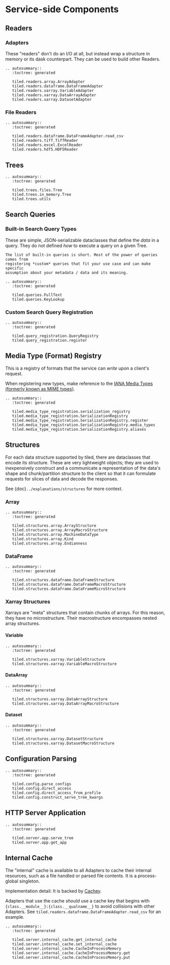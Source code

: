 # Service-side Components

## Readers

### Adapters

These "readers" don't do an I/O at all, but instead wrap a structure in memory
or its dask counterpart. They can be used to build other Readers.

```{eval-rst}
.. autosummary::
   :toctree: generated

   tiled.readers.array.ArrayAdapter
   tiled.readers.dataframe.DataFrameAdapter
   tiled.readers.xarray.VariableAdapter
   tiled.readers.xarray.DataArrayAdapter
   tiled.readers.xarray.DatasetAdapter
```

### File Readers

```{eval-rst}
.. autosummary::
   :toctree: generated

   tiled.readers.dataframe.DataFrameAdapter.read_csv
   tiled.readers.tiff.TiffReader
   tiled.readers.excel.ExcelReader
   tiled.readers.hdf5.HDF5Reader
```

## Trees

```{eval-rst}
.. autosummary::
   :toctree: generated

   tiled.trees.files.Tree
   tiled.trees.in_memory.Tree
   tiled.trees.utils
```

## Search Queries

### Built-in Search Query Types

These are simple, JSON-serializable dataclasses that define the *data*
in a query. They do not defined *how* to execute a query on a given Tree.

```{note}
The list of built-in queries is short. Most of the power of queries comes from
registering *custom* queries that fit your use case and can make specific
assumption about your metadata / data and its meaning.
```

```{eval-rst}
.. autosummary::
   :toctree: generated

   tiled.queries.FullText
   tiled.queries.KeyLookup
```

### Custom Search Query Registration

```{eval-rst}
.. autosummary::
   :toctree: generated

   tiled.query_registration.QueryRegistry
   tiled.query_registration.register
```

## Media Type (Format) Registry

This is a registry of formats that the service can *write* upon a client's request.

When registering new types, make reference to the
[IANA Media Types (formerly known as MIME types)](https://www.iana.org/assignments/media-types/media-types.xhtml).

```{eval-rst}
.. autosummary::
   :toctree: generated

   tiled.media_type_registration.serialization_registry
   tiled.media_type_registration.SerializationRegistry
   tiled.media_type_registration.SerializationRegistry.register
   tiled.media_type_registration.SerializationRegistry.media_types
   tiled.media_type_registration.SerializationRegistry.aliases
```

## Structures

For each data structure supported by tiled, there are dataclasses that encode
its structure.  These are very lightweight objects; they are used to
inexpensively construct and a communicate a representation of the data's
shape and chunk/partition structure to the client so that it can formulate
requests for slices of data and decode the responses.

See {doc}`../explanations/structures` for more context.

### Array

```{eval-rst}
.. autosummary::
   :toctree: generated

   tiled.structures.array.ArrayStructure
   tiled.structures.array.ArrayMacroStructure
   tiled.structures.array.MachineDataType
   tiled.structures.array.Kind
   tiled.structures.array.Endianness
```

### DataFrame

```{eval-rst}
.. autosummary::
   :toctree: generated

   tiled.structures.dataframe.DataFrameStructure
   tiled.structures.dataframe.DataFrameMacroStructure
   tiled.structures.dataframe.DataFrameMicroStructure
```

### Xarray Structures

Xarrays are "meta" structures that contain chunks of arrays. For this reason,
they have no microstructure. Their macrostructure encompasses nested array
structures.

#### Variable

```{eval-rst}
.. autosummary::
   :toctree: generated

   tiled.structures.xarray.VariableStructure
   tiled.structures.xarray.VariableMacroStructure
```

#### DataArray

```{eval-rst}
.. autosummary::
   :toctree: generated

   tiled.structures.xarray.DataArrayStructure
   tiled.structures.xarray.DataArrayMacroStructure
```

#### Dataset

```{eval-rst}
.. autosummary::
   :toctree: generated

   tiled.structures.xarray.DatasetStructure
   tiled.structures.xarray.DatasetMacroStructure
```

## Configuration Parsing

```{eval-rst}
.. autosummary::
   :toctree: generated

   tiled.config.parse_configs
   tiled.config.direct_access
   tiled.config.direct_access_from_profile
   tiled.config.construct_serve_tree_kwargs
```
## HTTP Server Application

```{eval-rst}
.. autosummary::
   :toctree: generated

   tiled.server.app.serve_tree
   tiled.server.app.get_app
```

## Internal Cache

The "internal" cache is available to all Adapters to cache their internal
resources, such as a file handled or parsed file contents. It is a process-global singleton.

Implementation detail: It is backed by [Cachey](https://github.com/dask/cachey).

Adapters that use the cache _should_ use a cache key that begins with
`{class.__module__}:{class.__qualname__}` to avoid collisions with other
Adapters. See `tiled.readers.dataframe.DataFrameAdapter.read_csv` for an
example.

```{eval-rst}
.. autosummary::
   :toctree: generated

   tiled.server.internal_cache.get_internal_cache
   tiled.server.internal_cache.set_internal_cache
   tiled.server.internal_cache.CacheInProcessMemory
   tiled.server.internal_cache.CacheInProcessMemory.get
   tiled.server.internal_cache.CacheInProcessMemory.put
```